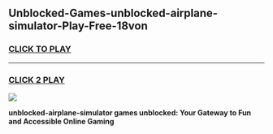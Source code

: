 
## Unblocked-Games-unblocked-airplane-simulator-Play-Free-18von
<h3>
<a href="https://premium76.site?title=unblocked-airplane-simulator&ref=10A">CLICK TO PLAY</a></h3>
<hr>

<h3>
<a href="https://premium76.site?title=unblocked-airplane-simulator&ref=10A">CLICK 2 PLAY</a>
  
</h3>

<a href="https://premium76.site?title=unblocked-airplane-simulator&ref=10A"><img src="https://clearcache.store/games.png"></a>


**unblocked-airplane-simulator games unblocked: Your Gateway to Fun and Accessible Online Gaming**
